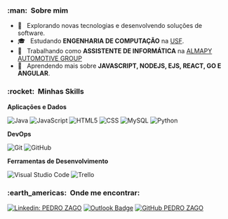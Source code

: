 <h3> :man: &nbsp;Sobre mim </h3>

- 🤔 &nbsp; Explorando novas tecnologias e desenvolvendo soluções de software.
- 🎓 &nbsp; Estudando **ENGENHARIA DE COMPUTAÇÃO** na <a href="https://www.usf.edu.br/">USF</a>.
- 💼 &nbsp; Trabalhando como **ASSISTENTE DE INFORMÁTICA** na <a href="https://www.almapy.com.br/">ALMAPY AUTOMOTIVE GROUP</a>
- 🌱 &nbsp; Aprendendo mais sobre **JAVASCRIPT, NODEJS, EJS, REACT, GO E ANGULAR**.

<h3> :rocket: &nbsp;Minhas Skills </h3>

**Aplicações e Dados**

  ![Java](https://img.shields.io/badge/-Java-333333?style=flat&logo=Java&logoColor=007396)
  ![JavaScript](https://img.shields.io/badge/-JavaScript-333333?style=flat&logo=javascript)
  ![HTML5](https://img.shields.io/badge/-HTML5-333333?style=flat&logo=HTML5)
  ![CSS](https://img.shields.io/badge/-CSS-333333?style=flat&logo=CSS3&logoColor=1572B6)
  ![MySQL](https://img.shields.io/badge/-MySQL-333333?style=flat&logo=mysql)
  ![Python](https://img.shields.io/badge/-Python-333333?style=flat&logo=Python)

**DevOps**

  ![Git](https://img.shields.io/badge/-Git-333333?style=flat&logo=git)
  ![GitHub](https://img.shields.io/badge/-GitHub-333333?style=flat&logo=github)

**Ferramentas de Desenvolvimento**

  ![Visual Studio Code](https://img.shields.io/badge/-Visual%20Studio%20Code-333333?style=flat&logo=visual-studio-code&logoColor=007ACC)
  ![Trello](https://img.shields.io/badge/-Trello-333333?style=flat&logo=trello&logoColor=007ACC)

<h3> :earth_americas: &nbsp;Onde me encontrar: </h3> 

[![Linkedin: PEDRO ZAGO](https://img.shields.io/badge/-PEDRO_ZAGO-blue?style=flat-square&logo=Linkedin&logoColor=white&link=https://www.linkedin.com/in/pedro-de-camargo-zago-78a78215b/)](https://www.linkedin.com/in/pedro-de-camargo-zago-78a78215b/)
[![Outlook Badge](https://img.shields.io/badge/-pedro.camargozago@hotmail.com.br-006bed?style=flat-square&logo=Microsoft&logoColor=white&link=mailto:pedro.camargozago@hotmail.com.br)](mailto:pedro.camargozago@hotmail.com.br)
[![GitHub PEDRO ZAGO]( https://img.shields.io/github/followers/PedroZago?label=follow&style=social)](https://github.com/PedroZago)
